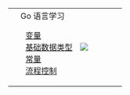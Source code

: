 <table width=100%>
<tr>
<td width=60%>
<span>&nbsp;&nbsp;&nbsp;&nbsp;Go 语言学习</span>
<ul style="list-style-type:none;">
<li><a href="https://mp.weixin.qq.com/s/bhMITWL0mpBK49FvTE9PtA" target="_blank">变量</a></li>
<li><a href="https://mp.weixin.qq.com/s/GKG3zmic_QJPQC0oBzRuyg" target="_blank">基础数据类型</a></li>
<li><a href="#" target="_blank">常量</a></li>
<li><a href="#" target="_blank">流程控制</a></li>
</ul>  
</td>
<td><img src="https://github-readme-stats.vercel.app/api?username=weirubo&show_icons=true&hide_title=true"/></td>
</tr>
</table>
